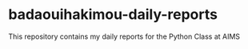# badaouihakimou-daily-reports
This repository contains my daily reports for the Python Class at AIMS
